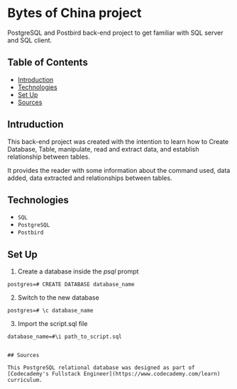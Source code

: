 # Bytes of China project

PostgreSQL and Postbird back-end project to get familiar with SQL server and SQL client.

## Table of Contents 
* [Introduction](#introduction)
* [Technologies](#technologies)
* [Set Up](#set-up)
* [Sources](#sources)

## Intruduction 

This back-end project was created with the intention to learn how to Create Database, Table, manipulate, read and extract data,
and establish relationship between tables.

It provides the reader with some information about the command used, data added, data extracted and relationships between tables.

## Technologies 

* `SQL` 
* `PostgreSQL` 
* `Postbird` 

## Set Up

1. Create a database inside the _psql_ prompt
```console
postgres=# CREATE DATABASE database_name
```
2.  Switch to the new database
```console
postgres=# \c database_name
```
3. Import the script.sql file
```console
database_name=#\i path_to_script.sql


## Sources

This PostgreSQL relational database was designed as part of [Codecademy's Fullstack Engineer](https://www.codecademy.com/learn) curriculum. 
